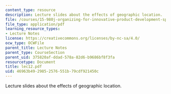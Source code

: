 ```yaml
---
content_type: resource
description: Lecture slides about the effects of geographic location.
file: /courses/15-980j-organizing-for-innovative-product-development-spring-2007/46963b4929852576551b79cdf921450c_lec12.pdf
file_type: application/pdf
learning_resource_types:
- Lecture Notes
license: https://creativecommons.org/licenses/by-nc-sa/4.0/
ocw_type: OCWFile
parent_title: Lecture Notes
parent_type: CourseSection
parent_uid: 375820af-ddad-578a-82d6-b9686bf8f3fa
resourcetype: Document
title: lec12.pdf
uid: 46963b49-2985-2576-551b-79cdf921450c
---
```

Lecture slides about the effects of geographic location.